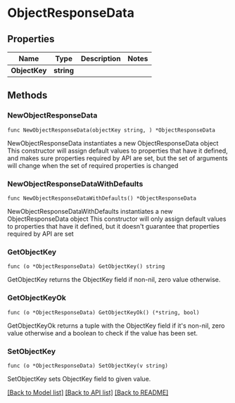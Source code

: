 # ObjectResponseData

## Properties

Name | Type | Description | Notes
------------ | ------------- | ------------- | -------------
**ObjectKey** | **string** |  | 

## Methods

### NewObjectResponseData

`func NewObjectResponseData(objectKey string, ) *ObjectResponseData`

NewObjectResponseData instantiates a new ObjectResponseData object
This constructor will assign default values to properties that have it defined,
and makes sure properties required by API are set, but the set of arguments
will change when the set of required properties is changed

### NewObjectResponseDataWithDefaults

`func NewObjectResponseDataWithDefaults() *ObjectResponseData`

NewObjectResponseDataWithDefaults instantiates a new ObjectResponseData object
This constructor will only assign default values to properties that have it defined,
but it doesn't guarantee that properties required by API are set

### GetObjectKey

`func (o *ObjectResponseData) GetObjectKey() string`

GetObjectKey returns the ObjectKey field if non-nil, zero value otherwise.

### GetObjectKeyOk

`func (o *ObjectResponseData) GetObjectKeyOk() (*string, bool)`

GetObjectKeyOk returns a tuple with the ObjectKey field if it's non-nil, zero value otherwise
and a boolean to check if the value has been set.

### SetObjectKey

`func (o *ObjectResponseData) SetObjectKey(v string)`

SetObjectKey sets ObjectKey field to given value.



[[Back to Model list]](../README.md#documentation-for-models) [[Back to API list]](../README.md#documentation-for-api-endpoints) [[Back to README]](../README.md)


